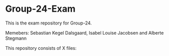 # Group-24-Exam
This is the exam repository for Group-24.

Memebers: 
Sebastian Kegel Dalsgaard, Isabel Louise Jacobsen and Alberte Stegmann

This repository consists of X files:
